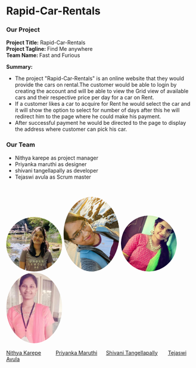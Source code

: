 # Rapid-Car-Rentals


### Our Project
   <strong>Project Title:</strong> Rapid-Car-Rentals<br>
   <strong>Project Tagline: </strong>Find Me anywhere<br>
   <strong>Team Name: </strong>Fast and Furious<br>
   
    
**Summary:**<br>
* The project "Rapid-Car-Rentals" is an online website that they would provide the cars on rental.The customer would be able to login by creating the account and will be able to view the Grid view of available cars and their respective price per day for a car on Rent. 
* If a customer likes a car to acquire for Rent he would select the car and it will show the option to select for number of days after this he will redirect him to the page where he could make his payment.
* After successful payment he would be directed to the page to display the address where customer can pick his car.<br>

### Our Team
* Nithya karepe as project manager
* Priyanka maruthi as designer
* shivani tangellapally as developer
* Tejaswi avula as Scrum master
<br>

<img src="images/Nithya.jpg" alt="drawing" width="150" style="border-radius:50%" />                <img src="images/Priyanka.jpg" alt="drawing" width="150" style="border-radius:50%" />
<img src="images/vani.jpg.png" alt="drawing" width="150" style="border-radius:50%" />               <img src="images/Tejaswi.jpg" alt="Tejaswi" width="150" style="border-radius:50%"/>

  [Nithya Karepe](https://github.com/KarepeN) &nbsp;&nbsp;&nbsp;&nbsp;&nbsp;&nbsp;&nbsp;&nbsp; [Priyanka Maruthi](https://github.com/Maruthi158)             &nbsp;&nbsp;&nbsp;&nbsp;   [Shivani Tangellapally](https://github.com/shivani-ta)    &nbsp;&nbsp;&nbsp;&nbsp;&nbsp;   [Tejaswi Avula](https://github.com/tejaavula)


